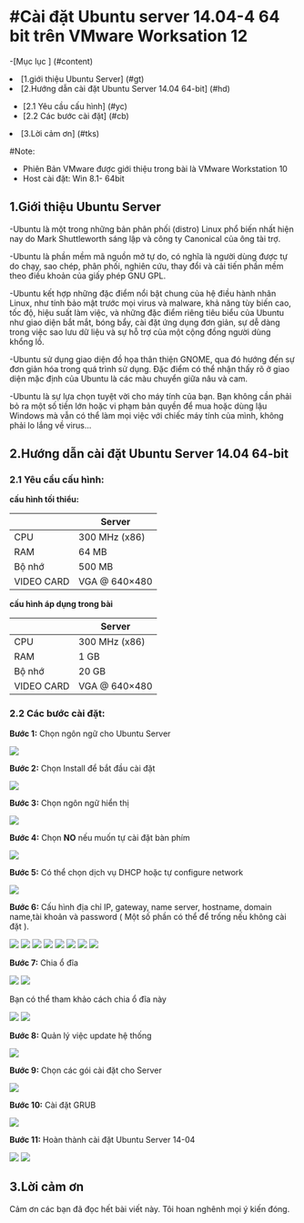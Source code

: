 #Cài đặt Ubuntu server 14.04-4 64 bit trên
          VMware Worksation 12
==========

-[Mục lục ] (#content)

 <li> [1.giới thiệu Ubuntu Server] (#gt) </li>

<li> [2.Hướng dẫn cài đặt Ubuntu Server 14.04 64-bit] (#hd) </li>
	<ul>
	<li> [2.1 Yêu cầu cấu hình] (#yc) </li>
	<li> [2.2 Các bước cài đặt] (#cb) </li>
	</ul>
	
<li> [3.Lời cảm ơn] (#tks) </li>

</ul>

#Note: 
- Phiên Bản VMware được giới thiệu trong bài là VMware Workstation 10
- Host cài đặt: Win 8.1- 64bit

<a name="gt"></a>
## 1.Giới thiệu Ubuntu Server 

-Ubuntu là một trong những bản phân phối (distro) Linux phổ biến nhất hiện nay do Mark Shuttleworth sáng lập và công ty Canonical của ông tài trợ.

-Ubuntu là phần mềm mã nguồn mở tự do, có nghĩa là người dùng được tự do chạy, sao chép, phân phối, nghiên cứu, thay đổi và cải tiến phần mềm theo điều khoản của giấy phép GNU GPL.

-Ubuntu kết hợp những đặc điểm nổi bật chung của hệ điều hành nhân Linux, như tính bảo mật trước mọi virus và malware, khả năng tùy biến cao, tốc độ, hiệu suất làm việc, và những đặc điểm riêng tiêu biểu của Ubuntu như giao diện bắt mắt, bóng bẩy, cài đặt ứng dụng đơn giản, sự dễ dàng trong việc sao lưu dữ liệu và sự hỗ trợ của một cộng đồng người dùng khổng lồ.

-Ubuntu sử dụng giao diện đồ họa thân thiện GNOME, qua đó hướng đến sự đơn giản hóa trong quá trình sử dụng. Đặc điểm có thể nhận thấy rõ ở giao diện mặc định của Ubuntu là các màu chuyển giữa nâu và cam.

-Ubuntu là sự lựa chọn tuyệt vời cho máy tính của bạn. Bạn không cần phải bỏ ra một số tiền lớn hoặc vi phạm bản quyền để mua hoặc dùng lậu Windows mà vẫn có thể làm mọi việc với chiếc máy tính của mình, không phải lo lắng về virus...

<a name="hd"></a>
## 2.Hướng dẫn cài đặt Ubuntu Server 14.04 64-bit 

### 2.1 Yêu cầu cấu hình:
**cấu hình tối thiểu:** 

|           | Server      | 
|--------------|-------|
| CPU       |300 MHz (x86) | 
| RAM       | 64 MB        | 
| Bộ nhớ    | 500 MB       |
|VIDEO CARD | VGA @ 640×480|

**cấu hình áp dụng trong bài**

|           | Server      | 
|--------------|-------|
| CPU       |300 MHz (x86) | 
| RAM       | 1 GB         | 
| Bộ nhớ    | 20 GB        |
|VIDEO CARD | VGA @ 640×480|

<a name="cb"></a>
### 2.2 Các bước cài đặt:

**Bước 1:** Chọn ngôn ngữ cho Ubuntu Server 

<img src=http://i.imgur.com/vxH3NlF.png>

**Bước 2:** Chọn Install để bắt đầu cài đặt

<img src=http://i.imgur.com/E78ePNi.png>

**Bước 3:** Chọn ngôn ngữ hiển thị 

<img src=http://i.imgur.com/RYUpA9x.png>

**Bước 4:** Chọn **NO** nếu muốn tự cài đặt bàn phím

<img src=http://i.imgur.com/D37UKd0.png>

**Bước 5:** Có thể chọn dịch vụ DHCP hoặc tự configure network

<img src=http://i.imgur.com/K9oFjO1.png>

**Bước 6:** Cấu hình địa chỉ IP, gateway, name server, hostname, domain name,tài khoản và password ( Một số phần có thể để trống nếu không cài đặt ).

<img src=http://i.imgur.com/3eIg7AZ.png>

<img src=http://i.imgur.com/idO9fcE.png>

<img src=http://i.imgur.com/Y0xF3i5.png>

<img src=http://i.imgur.com/miO7COv.png>

<img src=http://i.imgur.com/DNp2Kdi.png>

<img src=http://i.imgur.com/yUKilXB.png>

<img src=http://i.imgur.com/d4nCqyJ.png>

<img src=http://i.imgur.com/tXDW0XY.png>

**Bước 7:** Chia ổ đĩa

<img src=http://i.imgur.com/Qxbv4YJ.png>

<img src=http://i.imgur.com/Z6uhCkN.png>

Bạn có thể tham khảo cách chia ổ đĩa này

<img src=http://i.imgur.com/r9cLtO9.png>

<img src=http://i.imgur.com/w5ouSj4.png>

**Bước 8:** Quản lý việc update hệ thống 

<img src=http://i.imgur.com/f7uZGj3.png>

**Bước 9:** Chọn các gói cài đặt cho Server

<img src=http://i.imgur.com/KTct6IF.png>

**Bước 10:** Cài đặt GRUB

<img src=http://i.imgur.com/a8J2GOi.png>

**Bước 11:** Hoàn thành cài đặt Ubuntu Server 14-04

<img src=http://i.imgur.com/6YDA96H.png>

<img src=http://i.imgur.com/5WCcE5T.png>

<a name="tks"></a>
## 3.Lời cảm ơn
Cảm ơn các bạn đã đọc hết bài viết này. Tôi hoan nghênh mọi ý kiến đóng.

